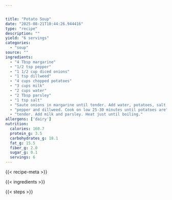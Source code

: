 ```yaml
---


title: "Potato Soup"
date: "2025-08-21T10:44:26.944416"
type: "recipe"
description: ""
yield: "6 servings"
categories:
  - "soup"
source: ""
ingredients:
  - "4 Tbsp margarine"
  - "1/2 tsp pepper"
  - "1 1/2 cup diced onions"
  - "1 tsp dillweed"
  - "4 cups chopped potatoes"
  - "3 cups milk"
  - "2 cups water"
  - "2 Tbsp parsley"
  - "1 tsp salt"
  - "Saute onions in margarine until tender. Add water, potatoes, salt,"
  - "pepper and dillweed. Cook on low 25-30 minutes until potatoes are"
  - "tender. Add milk and parsley. Heat just until boiling."
allergens: ['dairy']
nutrition:
  calories: 160.7
  protein_g: 3.5
  carbohydrates_g: 18.1
  fat_g: 15.5
  fiber_g: 2.0
  sugar_g: 0.1
  servings: 6
---
```


{{< recipe-meta >}}

{{< ingredients >}}

{{< steps >}}
